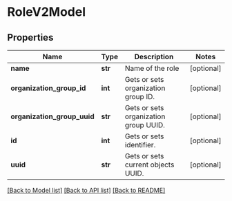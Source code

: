 # RoleV2Model

## Properties
Name | Type | Description | Notes
------------ | ------------- | ------------- | -------------
**name** | **str** | Name of the role | [optional] 
**organization_group_id** | **int** | Gets or sets organization group ID. | [optional] 
**organization_group_uuid** | **str** | Gets or sets organization group UUID. | [optional] 
**id** | **int** | Gets or sets identifier. | [optional] 
**uuid** | **str** | Gets or sets current objects UUID. | [optional] 

[[Back to Model list]](../README.md#documentation-for-models) [[Back to API list]](../README.md#documentation-for-api-endpoints) [[Back to README]](../README.md)


